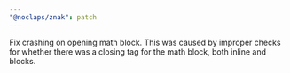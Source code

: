 ```yaml
---
"@noclaps/znak": patch
---
```


Fix crashing on opening math block. This was caused by improper checks for whether there was a closing tag for the math block, both inline and blocks.
